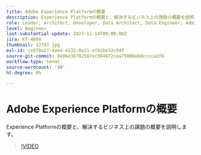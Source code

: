 ```yaml
---
title: Adobe Experience Platformの概要
description: Experience Platformの概要と、解決するビジネス上の課題の概要を説明します。
role: Leader, Architect, Developer, Data Architect, Data Engineer, Admin, User
level: Beginner
last-substantial-update: 2023-11-14T00:00:00Z
jira: KT-4804
thumbnail: 32797.jpg
exl-id: ce870a27-4ae4-4132-8e21-ef82be32c94f
source-git-commit: 8e86e36782587ec994072cea75008e68cccca3f6
workflow-type: tm+mt
source-wordcount: '38'
ht-degree: 0%

---
```


# Adobe Experience Platformの概要

Experience Platformの概要と、解決するビジネス上の課題の概要を説明します。

>[!VIDEO](https://video.tv.adobe.com/v/32797?learn=on)


